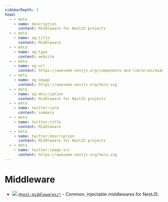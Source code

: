 ```yaml
---
sidebarDepth: 3
head:
  - - meta
    - name: description
      content: Middleware for NestJS projects
  - - meta
    - name: og:title
      content: Middleware
  - - meta
    - name: og:type
      content: website
  - - meta
    - name: og:url
      content: https://awesome-nestjs.org/components-and-libraries/middleware.html
  - - meta
    - name: og:image
      content: https://awesome-nestjs.org/hero.svg
  - - meta
    - name: og:description
      content: Middleware for NestJS projects
  - - meta
    - name: twitter:card
      content: summary
  - - meta
    - name: twitter:title
      content: Middleware
  - - meta
    - name: twitter:description
      content: Middleware for NestJS projects
  - - meta
    - name: twitter:image:src
      content: https://awesome-nestjs.org/hero.svg
---
```


# Middleware

- ![](https://img.shields.io/github/stars/wbhob/nest-middlewares.svg?style=flat-square) [`@nest-middlewares/*`](https://github.com/wbhob/nest-middlewares) - Common, injectable middlewares for NestJS.
